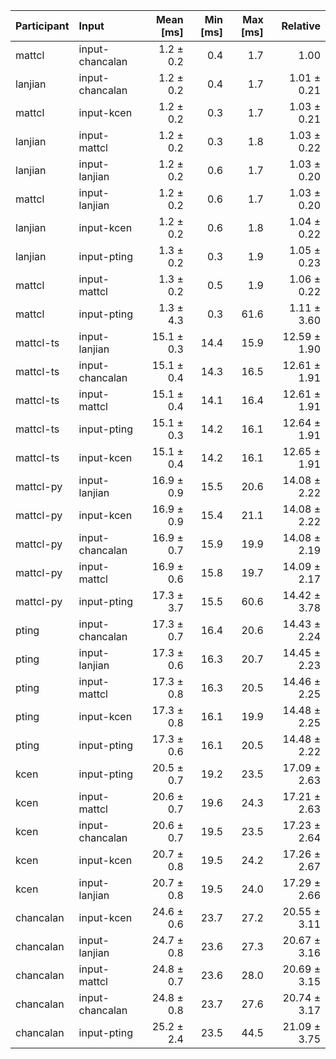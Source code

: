 | Participant | Input | Mean [ms] | Min [ms] | Max [ms] | Relative |
|:---|:---|---:|---:|---:|---:|
| mattcl | input-chancalan | 1.2 ± 0.2 | 0.4 | 1.7 | 1.00 |
| lanjian | input-chancalan | 1.2 ± 0.2 | 0.4 | 1.7 | 1.01 ± 0.21 |
| mattcl | input-kcen | 1.2 ± 0.2 | 0.3 | 1.7 | 1.03 ± 0.21 |
| lanjian | input-mattcl | 1.2 ± 0.2 | 0.3 | 1.8 | 1.03 ± 0.22 |
| lanjian | input-lanjian | 1.2 ± 0.2 | 0.6 | 1.7 | 1.03 ± 0.20 |
| mattcl | input-lanjian | 1.2 ± 0.2 | 0.6 | 1.7 | 1.03 ± 0.20 |
| lanjian | input-kcen | 1.2 ± 0.2 | 0.6 | 1.8 | 1.04 ± 0.22 |
| lanjian | input-pting | 1.3 ± 0.2 | 0.3 | 1.9 | 1.05 ± 0.23 |
| mattcl | input-mattcl | 1.3 ± 0.2 | 0.5 | 1.9 | 1.06 ± 0.22 |
| mattcl | input-pting | 1.3 ± 4.3 | 0.3 | 61.6 | 1.11 ± 3.60 |
| mattcl-ts | input-lanjian | 15.1 ± 0.3 | 14.4 | 15.9 | 12.59 ± 1.90 |
| mattcl-ts | input-chancalan | 15.1 ± 0.4 | 14.3 | 16.5 | 12.61 ± 1.91 |
| mattcl-ts | input-mattcl | 15.1 ± 0.4 | 14.1 | 16.4 | 12.61 ± 1.91 |
| mattcl-ts | input-pting | 15.1 ± 0.3 | 14.2 | 16.1 | 12.64 ± 1.91 |
| mattcl-ts | input-kcen | 15.1 ± 0.4 | 14.2 | 16.1 | 12.65 ± 1.91 |
| mattcl-py | input-lanjian | 16.9 ± 0.9 | 15.5 | 20.6 | 14.08 ± 2.22 |
| mattcl-py | input-kcen | 16.9 ± 0.9 | 15.4 | 21.1 | 14.08 ± 2.22 |
| mattcl-py | input-chancalan | 16.9 ± 0.7 | 15.9 | 19.9 | 14.08 ± 2.19 |
| mattcl-py | input-mattcl | 16.9 ± 0.6 | 15.8 | 19.7 | 14.09 ± 2.17 |
| mattcl-py | input-pting | 17.3 ± 3.7 | 15.5 | 60.6 | 14.42 ± 3.78 |
| pting | input-chancalan | 17.3 ± 0.7 | 16.4 | 20.6 | 14.43 ± 2.24 |
| pting | input-lanjian | 17.3 ± 0.6 | 16.3 | 20.7 | 14.45 ± 2.23 |
| pting | input-mattcl | 17.3 ± 0.8 | 16.3 | 20.5 | 14.46 ± 2.25 |
| pting | input-kcen | 17.3 ± 0.8 | 16.1 | 19.9 | 14.48 ± 2.25 |
| pting | input-pting | 17.3 ± 0.6 | 16.1 | 20.5 | 14.48 ± 2.22 |
| kcen | input-pting | 20.5 ± 0.7 | 19.2 | 23.5 | 17.09 ± 2.63 |
| kcen | input-mattcl | 20.6 ± 0.7 | 19.6 | 24.3 | 17.21 ± 2.63 |
| kcen | input-chancalan | 20.6 ± 0.7 | 19.5 | 23.5 | 17.23 ± 2.64 |
| kcen | input-kcen | 20.7 ± 0.8 | 19.5 | 24.2 | 17.26 ± 2.67 |
| kcen | input-lanjian | 20.7 ± 0.8 | 19.5 | 24.0 | 17.29 ± 2.66 |
| chancalan | input-kcen | 24.6 ± 0.6 | 23.7 | 27.2 | 20.55 ± 3.11 |
| chancalan | input-lanjian | 24.7 ± 0.8 | 23.6 | 27.3 | 20.67 ± 3.16 |
| chancalan | input-mattcl | 24.8 ± 0.7 | 23.6 | 28.0 | 20.69 ± 3.15 |
| chancalan | input-chancalan | 24.8 ± 0.8 | 23.7 | 27.6 | 20.74 ± 3.17 |
| chancalan | input-pting | 25.2 ± 2.4 | 23.5 | 44.5 | 21.09 ± 3.75 |
